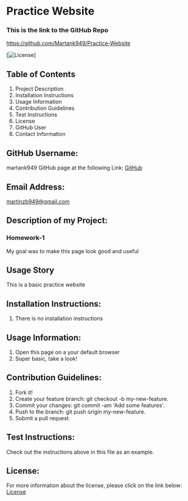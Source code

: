 # Practice Website

### This is the link to the GitHub Repo

https://github.com/Martank949/Practice-Website

[![License](https://img.shields.io/badge/License-Apache-blue.svg "License Badge")]

## Table of Contents

1. Project Description
2. Installation Instructions
3. Usage Information
4. Contribution Guidelines
5. Test Instructions
6. License
7. GitHub User
8. Contact Information

## GitHub Username:

martank949
GitHub page at the following Link: [GitHub](https://github.com/martank949)

## Email Address:

martinzb949@gmail.com

## Description of my Project:

### Homework-1

My goal was to make this page look good and useful

## Usage Story

This is a basic practice website

## Installation Instructions:

1. There is no installation instructions

## Usage Information:

1. Open this page on a your default browser
2. Super basic, take a look!

## Contribution Guidelines:

1. Fork it!
2. Create your feature branch: git checkout -b my-new-feature.
3. Commit your changes: git commit -am 'Add some features'.
4. Push to the branch: git push origin my-new-feature.
5. Submit a pull request.

## Test Instructions:

Check out the instructions above in this file as an example.

## License:

For more information about the license, please click on the link below:
[License](https://opensource.org/licenses/Apache)
